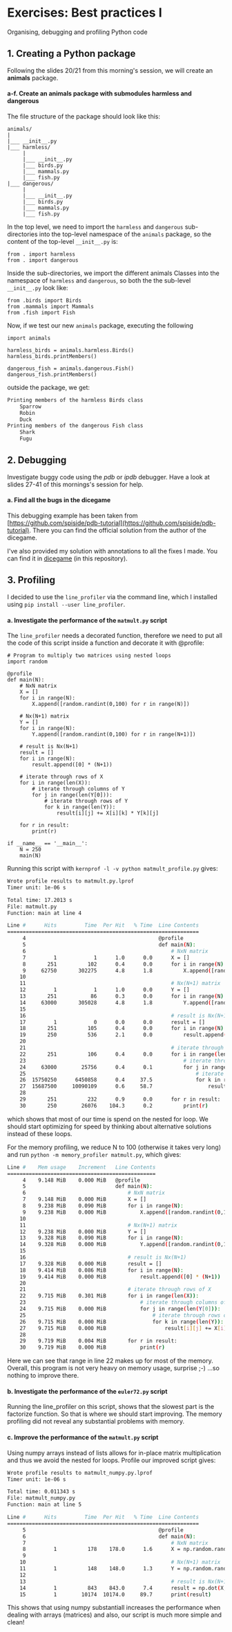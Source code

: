 # Exercises: Best practices I
Organising, debugging and profiling Python code

## 1. Creating a Python package
Following the slides 20/21 from this morning's session, we will create an **animals** package.

#### a-f. Create an animals package with submodules harmless and dangerous
The file structure of the package should look like this:
```
animals/
|
|___ __init__.py
|___ harmless/
     |
     |___ __init__.py
     |___ birds.py
     |___ mammals.py
     |___ fish.py
|___ dangerous/
     |
     |___ __init__.py
     |___ birds.py
     |___ mammals.py
     |___ fish.py
```

In the top level, we need to import the ```harmless``` and ```dangerous``` sub-directories into the top-level namespace of the ```animals``` package, so the content of the top-level ```__init__.py``` is:
```
from . import harmless
from . import dangerous
```

Inside the sub-directories, we import the different animals Classes into the namespace of ```harmless``` and ```dangerous```, so both the the sub-level ```__init__.py``` look like:
```
from .birds import Birds
from .mammals import Mammals
from .fish import Fish
```

Now, if we test our new ```animals``` package, executing the following
```
import animals

harmless_birds = animals.harmless.Birds()
harmless_birds.printMembers()

dangerous_fish = animals.dangerous.Fish()
dangerous_fish.printMembers()
```
outside the package, we get:
```bash
Printing members of the harmless Birds class
    Sparrow 
    Robin 
    Duck 
Printing members of the dangerous Fish class
    Shark 
    Fugu
```

## 2. Debugging
Investigate buggy code using the *pdb* or *ipdb* debugger. Have a look at slides 27-41 of this mornings's session for help.

#### a. Find all the bugs in the dicegame
This debugging example has been taken from [https://github.com/spiside/pdb-tutorial](https://github.com/spiside/pdb-tutorial). There you can find the official solution from the author of the dicegame. 

I've also provided my solution with annotations to all the fixes I made. You can find it in [dicegame](./dicegame) (in this repository).

## 3. Profiling
I decided to use the ```line_profiler``` via the command line, which I installed using ```pip install --user line_profiler```. 

#### a. Investigate the performance of the ```matmult.py``` script
The ```line_profiler``` needs a decorated function, therefore we need to put all the code of this script inside a function and decorate it with @profile:
```
# Program to multiply two matrices using nested loops
import random

@profile
def main(N):
    # NxN matrix
    X = []
    for i in range(N):
        X.append([random.randint(0,100) for r in range(N)])

    # Nx(N+1) matrix
    Y = []
    for i in range(N):
        Y.append([random.randint(0,100) for r in range(N+1)])
    
    # result is Nx(N+1)
    result = []
    for i in range(N):
        result.append([0] * (N+1))
    
    # iterate through rows of X
    for i in range(len(X)):
        # iterate through columns of Y
        for j in range(len(Y[0])):
            # iterate through rows of Y
            for k in range(len(Y)):
                result[i][j] += X[i][k] * Y[k][j]

    for r in result:
        print(r)
        
if __name__ == '__main__':
    N = 250
    main(N)
```

Running this script with ```kernprof -l -v python matmult_profile.py``` gives:

```bash
Wrote profile results to matmult.py.lprof
Timer unit: 1e-06 s

Total time: 17.2013 s
File: matmult.py
Function: main at line 4

Line #      Hits         Time  Per Hit   % Time  Line Contents
==============================================================
     4                                           @profile
     5                                           def main(N):
     6                                               # NxN matrix
     7         1            1      1.0      0.0      X = []
     8       251          102      0.4      0.0      for i in range(N):
     9     62750       302275      4.8      1.8          X.append([random.randint(0,100) for r in range(N)])
    10                                           
    11                                               # Nx(N+1) matrix
    12         1            1      1.0      0.0      Y = []
    13       251           86      0.3      0.0      for i in range(N):
    14     63000       305028      4.8      1.8          Y.append([random.randint(0,100) for r in range(N+1)])
    15                                               
    16                                               # result is Nx(N+1)
    17         1            0      0.0      0.0      result = []
    18       251          105      0.4      0.0      for i in range(N):
    19       250          536      2.1      0.0          result.append([0] * (N+1))
    20                                               
    21                                               # iterate through rows of X
    22       251          106      0.4      0.0      for i in range(len(X)):
    23                                                   # iterate through columns of Y
    24     63000        25756      0.4      0.1          for j in range(len(Y[0])):
    25                                                       # iterate through rows of Y
    26  15750250      6450858      0.4     37.5              for k in range(len(Y)):
    27  15687500     10090109      0.6     58.7                  result[i][j] += X[i][k] * Y[k][j]
    28                                           
    29       251          232      0.9      0.0      for r in result:
    30       250        26076    104.3      0.2          print(r)
```

which shows that most of our time is spend on the nested for loop. We should start optimizing for speed by thinking about alternative solutions instead of these loops.

For the memory profiling, we reduce N to 100 (otherwise it takes very long) and run ```python -m memory_profiler matmult.py```, which gives:

```bash
Line #    Mem usage    Increment   Line Contents
================================================
     4    9.148 MiB    0.000 MiB   @profile
     5                             def main(N):
     6                                 # NxN matrix
     7    9.148 MiB    0.000 MiB       X = []
     8    9.238 MiB    0.090 MiB       for i in range(N):
     9    9.238 MiB    0.000 MiB           X.append([random.randint(0,100) for r in range(N)])
    10                             
    11                                 # Nx(N+1) matrix
    12    9.238 MiB    0.000 MiB       Y = []
    13    9.328 MiB    0.090 MiB       for i in range(N):
    14    9.328 MiB    0.000 MiB           Y.append([random.randint(0,100) for r in range(N+1)])
    15                                 
    16                                 # result is Nx(N+1)
    17    9.328 MiB    0.000 MiB       result = []
    18    9.414 MiB    0.086 MiB       for i in range(N):
    19    9.414 MiB    0.000 MiB           result.append([0] * (N+1))
    20                                 
    21                                 # iterate through rows of X
    22    9.715 MiB    0.301 MiB       for i in range(len(X)):
    23                                     # iterate through columns of Y
    24    9.715 MiB    0.000 MiB           for j in range(len(Y[0])):
    25                                         # iterate through rows of Y
    26    9.715 MiB    0.000 MiB               for k in range(len(Y)):
    27    9.715 MiB    0.000 MiB                   result[i][j] += X[i][k] * Y[k][j]
    28                             
    29    9.719 MiB    0.004 MiB       for r in result:
    30    9.719 MiB    0.000 MiB           print(r)
```

Here we can see that range in line 22 makes up for most of the memory. Overall, this program is not very heavy on memory usage, surprise ;-) ...so nothing to improve there.

#### b. Investigate the performance of the ```euler72.py``` script
Running the line_profiler on this script, shows that the slowest part is the factorize function. So that is where we should start improving. The memory profiling did not reveal any substantial problems with memory. 

#### c. Improve the performance of the ```matmult.py``` script
Using numpy arrays instead of lists allows for in-place matrix multiplication and thus we avoid the nested for loops. Profile our improved script gives:

```bash
Wrote profile results to matmult_numpy.py.lprof
Timer unit: 1e-06 s

Total time: 0.011343 s
File: matmult_numpy.py
Function: main at line 5

Line #      Hits         Time  Per Hit   % Time  Line Contents
==============================================================
     5                                           @profile
     6                                           def main(N):
     7                                               # NxN matrix
     8         1          178    178.0      1.6      X = np.random.randint(0,100,size=(N,N))
     9                                           
    10                                               # Nx(N+1) matrix
    11         1          148    148.0      1.3      Y = np.random.randint(0,100,size=(N,N+1))
    12                                               
    13                                               # result is Nx(N+1)
    14         1          843    843.0      7.4      result = np.dot(X,Y)
    15         1        10174  10174.0     89.7      print(result)
```

This shows that using numpy substantiall increases the performance when dealing with arrays (matrices) and also, our script is much more simple and clean!

